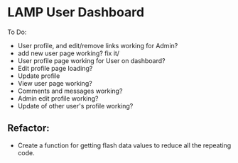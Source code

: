 # LAMP User Dashboard

To Do:


- User profile, and edit/remove links working for Admin?
- add new user page working? fix it/
- User profile page working for User on dashboard?
- Edit profile page loading?
- Update profile
- View user page working?
- Comments and messages working?
- Admin edit profile working?
- Update of other user's profile working?


## Refactor:
+ Create a function for getting flash data values to reduce all the repeating code.